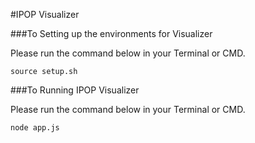 #IPOP Visualizer

###To Setting up the environments for Visualizer
 
Please run the command below in your Terminal or CMD.

`source setup.sh`


###To Running IPOP Visualizer

Please run the command below in your Terminal or CMD.

`node app.js` 

 


